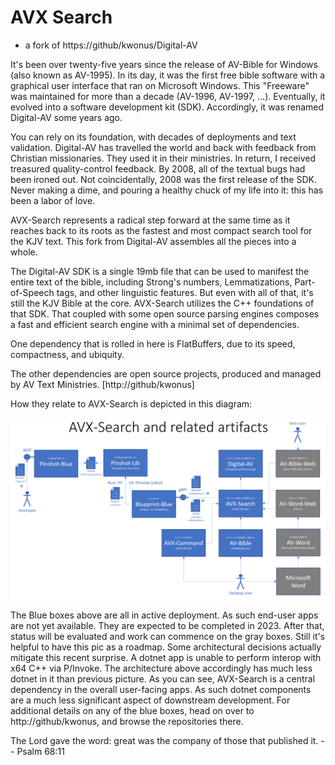 # AVX Search

- a fork of https://github/kwonus/Digital-AV

It's been over twenty-five years since the release of AV-Bible for Windows (also known as AV-1995). In its day, it was the first free bible software with a graphical user interface that ran on Microsoft Windows. This "Freeware" was maintained for more than a decade (AV-1996, AV-1997, ...). Eventually, it evolved into a software development kit (SDK). Accordingly, it was renamed Digital-AV some years ago.

You can rely on its foundation, with decades of deployments and text validation. Digital-AV has travelled the world and back with feedback from Christian missionaries. They used it in their ministries. In return, I received treasured quality-control feedback. By 2008, all of the textual bugs had been ironed out. Not coincidentally, 2008 was the first release of the SDK. Never making a dime, and pouring a healthy chuck of my life into it: this has been a labor of love.

AVX-Search represents a radical step forward at the same time as it reaches back to its roots as the fastest and most compact search tool for the KJV text. This fork from Digital-AV assembles all the pieces into a whole.

The Digital-AV SDK is a single 19mb file that can be used to manifest the entire text of the bible, including Strong's numbers, Lemmatizations, Part-of-Speech tags, and other linguistic features. But even with all of that, it's still the KJV Bible at the core. AVX-Search utilizes the C++ foundations of that SDK. That coupled with some open source parsing engines composes a fast and efficient search engine with a minimal set of dependencies.

One dependency that is rolled in here is FlatBuffers, due to its speed, compactness, and ubiquity.

The other dependencies are open source projects, produced and managed by AV Text Ministries. [http://github/kwonus]

How they relate to AVX-Search is depicted in this diagram:

![](AVXSearch/AVXSearch-context.png)

The Blue boxes above are all in active deployment. As such end-user apps are not yet available. They are expected to be completed in 2023. After that, status will be evaluated and work can commence on the gray boxes.  Still it's helpful to have this pic as a roadmap. Some architectural decisions actually mitigate this recent surprise. A dotnet app is unable to perform interop with x64 C++ via P/Invoke. The architecture above accordingly has much less dotnet in it than previous picture. As you can see, AVX-Search is a central dependency in the overall user-facing apps. As such dotnet components are a much less significant aspect of downstream development. For additional details on any of the blue boxes, head on over to  http://github/kwonus, and browse the repositories there.

The Lord gave the word: great was the company of those that published it. -- Psalm 68:11
